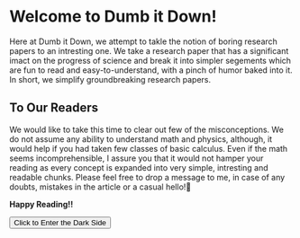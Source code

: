 # Welcome to Dumb it Down!

Here at Dumb it Down, we attempt to takle the notion of boring research papers to an intresting one. We take a research paper that has a significant imact on the progress of science and break it into simpler segements which are fun to read and easy-to-understand, with a pinch of humor baked into it. In short, we simplify groundbreaking research papers.

## To Our Readers
We would like to take this time to clear out few of the misconceptions. We do not assume any ability to understand math and physics, although, it would help if you had taken few classes of basic calculus. Even if the math seems incomprehensible, I assure you that it would not hamper your reading as every concept is expanded into very simple, intresting and readable chunks. Please feel free to drop a message to me, in case of any doubts, mistakes in the article or a casual hello!:wave:

**Happy Reading!!**


<button class="btn js-toggle-dark-mode">Click to Enter the Dark Side</button>

<script>
const toggleDarkMode = document.querySelector('.js-toggle-dark-mode');

jtd.addEvent(toggleDarkMode, 'click', function(){
  if (jtd.getTheme() === 'dark') {
    jtd.setTheme('light');
    toggleDarkMode.textContent = 'Click to Enter the Dark Side';
  } else {
    jtd.setTheme('dark');
    toggleDarkMode.textContent = 'Take me to the Bright Side';
  }
});
</script>

<!--stackedit_data:
eyJoaXN0b3J5IjpbMTI4ODAxMDc1OSwxOTIxNjI4ODMyLC05OT
MwNTI3NCwtOTkzMDUyNzQsMTA1MzE4NzM3Niw0NTg2MzA2OTAs
LTEwOTI2MzI0OTQsLTMzMjQ1NTM2M119
-->